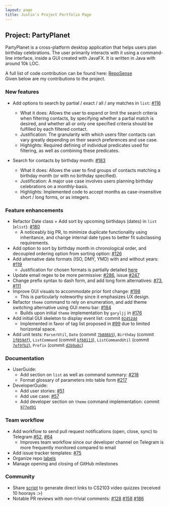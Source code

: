 ```yaml
---
layout: page
title: Justin's Project Portfolio Page
---
```


## Project: PartyPlanet

PartyPlanet is a cross-platform desktop application that helps users plan birthday celebrations.
The user primarily interacts with it using a command-line interface, inside a GUI created with JavaFX.
It is written in Java with around 10k LOC.

A full list of code contribution can be found here:
[RepoSense](https://nus-cs2103-ay2021s2.github.io/tp-dashboard/?search=pyuxiang&breakdown=true)
<br>Given below are my contributions to the project.

### New features

- Add options to search by partial / exact / all / any matches in `list`:
  [\#116](https://github.com/AY2021S2-CS2103-W16-3/tp/pull/116)
  * What it does:
    Allows the user to expand or limit the search criteria when filtering contacts, by specifying whether a partial match
    is desired, and whether all or only one specified criteria should be fulfilled by each filtered contact.
  * Justification:
    The granularity with which users filter contacts can vary greatly depending on their search preferences and
    use case.
  * Highlights:
    Required defining of individual predicates used for filtering, as well as combining these predicates.
    
- Search for contacts by birthday month:
  [\#183](https://github.com/AY2021S2-CS2103-W16-3/tp/pull/183)
  * What it does:
    Allows the user to find groups of contacts matching a birthday month (or with no birthday specified).
  * Justification:
    A major use case involves users planning birthday celebrations on a monthly-basis.
  * Highlights:
    Implemented code to accept months as case-insensitive short / long forms, or as integers.

### Feature enhancements

- Refactor Date class + Add sort by upcoming birthdays (dates) in `list` (`elist`):
  [\#180](https://github.com/AY2021S2-CS2103-W16-3/tp/pull/180)
  * A noticeably big PR, to minimize duplicate functionality using inheritance, and change internal date types
    to better fit subclassing requirements.
- Add option to sort by birthday month in chronological order, and decoupled ordering option from sorting option:
  [\#126](https://github.com/AY2021S2-CS2103-W16-3/tp/pull/126)
- Add alternative date formats (ISO, DMY, YMD) with and without years:
  [\#119](https://github.com/AY2021S2-CS2103-W16-3/tp/pull/119)
  * Justification for chosen formats is partially detailed [here](https://github.com/AY2021S2-CS2103-W16-3/tp/issues/91#issuecomment-797487476)
- Update email regex to be more permissive:
  [\#286](https://github.com/AY2021S2-CS2103-W16-3/tp/pull/286), issue [\#247](https://github.com/AY2021S2-CS2103-W16-3/tp/issues/247)
- Change prefix syntax to dash form, and add long form alternatives:
  [\#73](https://github.com/AY2021S2-CS2103-W16-3/tp/pull/73),
  [\#111](https://github.com/AY2021S2-CS2103-W16-3/tp/pull/111)
- Improve GUI visuals to accommodate prior font change:
  [\#198](https://github.com/AY2021S2-CS2103-W16-3/tp/pull/198)
  * This is particularly noteworthy since it emphasizes UX design.
- Refactor `theme` command to rely on enumeration, and add theme switching alternative using GUI menu bar:
  [\#184](https://github.com/AY2021S2-CS2103-W16-3/tp/pull/184)
  * Builds upon initial `theme` implementation by `garyljj` in [\#176](https://github.com/AY2021S2-CS2103-W16-3/tp/pull/176)
- Add initial GUI skeleton to display event list:
  commit [`02452dd`](https://github.com/AY2021S2-CS2103-W16-3/tp/commit/02452dd58c89a77c79a7f3b2597eb2580a845a65)
  * Implemented in favor of tag list proposed in [\#99](https://github.com/AY2021S2-CS2103-W16-3/tp/pull/99) due to limited horizontal space.
- Add unit tests:
  `ParserUtil`, `Date` (commit [`7b886b5`](https://github.com/AY2021S2-CS2103-W16-3/tp/commit/7b886b5b6b9e27971cde42b06a325cb14e64a063)),
  `Birthday` (commit [`1f059df`](https://github.com/AY2021S2-CS2103-W16-3/tp/commit/1f059df0e26bac1f2d0629810367bb86b6c38795)),
  `ListCommand` (commit [`bf68113`](https://github.com/AY2021S2-CS2103-W16-3/tp/commit/bf68113f18067d72a8da7b5d7a72966f80e3180b)),
  `ListCommandUtil` (commit [`7ef9fb2`](https://github.com/AY2021S2-CS2103-W16-3/tp/commit/7ef9fb209f4f19cb7cc65e2eb9ad44ee9163114d)),
  `Prefix` (commit [`d2b9a8c`](https://github.com/AY2021S2-CS2103-W16-3/tp/commit/d2b9a8c9372f1f6f43892ff55322e95e7781d1cb))

### Documentation

- UserGuide:
  * Add section on `list` as well as command summary: [\#218](https://github.com/AY2021S2-CS2103-W16-3/tp/pull/218)
  * Format glossary of parameters into table form [\#217](https://github.com/AY2021S2-CS2103-W16-3/tp/pull/217)
- DeveloperGuide:
  * Add user stories: [\#51](https://github.com/AY2021S2-CS2103-W16-3/tp/pull/51)
  * Add use case: [\#57](https://github.com/AY2021S2-CS2103-W16-3/tp/pull/57)
  * Add developer section on `theme` command implementation:
    commit [`977ed91`](https://github.com/AY2021S2-CS2103-W16-3/tp/commit/977ed91ee207e33b4e56353822b76d17e2ba436e)

### Team workflow

- Add workflow to send pull request notifications (open, close, sync) to Telegram
  [\#52](https://github.com/AY2021S2-CS2103-W16-3/tp/pull/52),
  [\#64](https://github.com/AY2021S2-CS2103-W16-3/tp/pull/64)
  * Improves team workflow since our developer channel on Telegram is more frequently monitored compared to email
- Add issue tracker templates:
  [\#75](https://github.com/AY2021S2-CS2103-W16-3/tp/pull/75)
- Organize repo [labels](https://github.com/AY2021S2-CS2103-W16-3/tp/labels)
- Manage opening and closing of GitHub milestones

### Community

- Share [script](https://github.com/nus-cs2103-AY2021S2/forum/issues/29)
  to generate direct links to CS2103 video quizzes (received 10 hoorays :>)
- Notable PR reviews with non-trivial comments:
  [\#128](https://github.com/AY2021S2-CS2103-W16-3/tp/pull/128)
  [\#158](https://github.com/AY2021S2-CS2103-W16-3/tp/pull/158)
  [\#186](https://github.com/AY2021S2-CS2103-W16-3/tp/pull/186)
